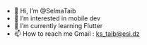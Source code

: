 - 👋 Hi, I’m @SelmaTaib
- 👀 I’m interested in mobile dev
- 🌱 I’m currently learning Flutter
- 📫 How to reach me 
     Gmail : ks_taib@esi.dz

<!---
SelmaTaib/SelmaTaib is a ✨ special ✨ repository because its `README.md` (this file) appears on your GitHub profile.
You can click the Preview link to take a look at your changes.
--->

